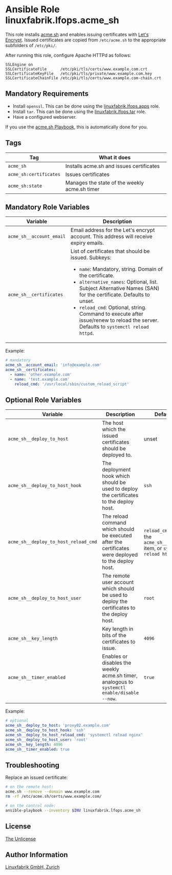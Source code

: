 # Ansible Role linuxfabrik.lfops.acme_sh

This role installs [acme.sh](https://github.com/acmesh-official/acme.sh) and enables issuing certificates with [Let's Encrypt](https://letsencrypt.org). Issued certificates are copied from `/etc/acme.sh` to the appropriate subfolders of `/etc/pki/`.

After running this role, configure Apache HTTPd as follows:
```
SSLEngine on
SSLCertificateFile      /etc/pki/tls/certs/www.example.com.crt
SSLCertificateKeyFile   /etc/pki/tls/private/www.example.com.key
SSLCertificateChainFile /etc/pki/tls/certs/www.example.com-chain.crt
```

## Mandatory Requirements

* Install `openssl`. This can be done using the [linuxfabrik.lfops.apps](https://github.com/Linuxfabrik/lfops/tree/main/roles/apps) role.
* Install `tar`. This can be done using the [linuxfabrik.lfops.tar](https://github.com/Linuxfabrik/lfops/tree/main/roles/tar) role.
* Have a configured webserver.

If you use the [acme.sh Playbook](https://github.com/Linuxfabrik/lfops/blob/main/playbooks/acme_sh.yml), this is automatically done for you.


## Tags

| Tag                    | What it does                                  |
| ---                    | ------------                                  |
| `acme_sh`              | Installs acme.sh and issues certificates      |
| `acme_sh:certificates` | Issues certificates                           |
| `acme_sh:state`        | Manages the state of the weekly acme.sh timer |


## Mandatory Role Variables

| Variable                 | Description                                                                           |
| --------                 | -----------                                                                           |
| `acme_sh__account_email` | Email address for the Let's encrypt account. This address will receive expiry emails. |
| `acme_sh__certificates`  | List of certificates that should be issued. Subkeys: <ul><li>`name`: Mandatory, string. Domain of the certificate.</li><li>`alternative_names`: Optional, list. Subject Alternative Names (SAN) for the certificate. Defaults to unset.</li><li>`reload_cmd`: Optional, string. Command to execute after issue/renew to reload the server. Defaults to `systemctl reload httpd`.</li></ul> |

Example:
```yaml
# mandatory
acme_sh__account_email: 'info@example.com'
acme_sh__certificates:
  - name: 'other.example.com'
  - name: 'test.example.com'
    reload_cmd: '/usr/local/sbin/custom_reload_script'
```


## Optional Role Variables

| Variable | Description | Default Value |
| -------- | ----------- | ------------- |
| `acme_sh__deploy_to_host`  | The host which the issued certificates should be deployed to. | unset |
| `acme_sh__deploy_to_host_hook`  | The deployment hook which should be used to deploy the certificates to the deploy host. | `ssh` |
| `acme_sh__deploy_to_host_reload_cmd`  | The reload command which should be executed after the certificates were deployed to the deploy host. | `reload_cmd` subkey of the `acme_sh__certificates` item, or `systemctl reload httpd` |
| `acme_sh__deploy_to_host_user`  | The remote user account which should be used to deploy the certificates to the deploy host. | `root` |
| `acme_sh__key_length`  | Key length in bits of the certificates to issue. | `4096` |
| `acme_sh__timer_enabled` | Enables or disables the weekly acme.sh timer, analogous to `systemctl enable/disable --now`. | `true` |

Example:
```yaml
# optional
acme_sh__deploy_to_host: 'proxy02.example.com'
acme_sh__deploy_to_host_hook: 'ssh'
acme_sh__deploy_to_host_reload_cmd: 'systemctl reload nginx'
acme_sh__deploy_to_host_user: 'root'
acme_sh__key_length: 4096
acme_sh__timer_enabled: true
```


## Troubleshooting

Replace an issued certificate:

```bash
# on the remote host:
acme.sh --remove --domain www.example.com
rm -rf /etc/acme.sh/certs/www.example.com/
```

```bash
# on the control node:
ansible-playbook --inventory $INV linuxfabrik.lfops.acme_sh
```


## License

[The Unlicense](https://unlicense.org/)


## Author Information

[Linuxfabrik GmbH, Zurich](https://www.linuxfabrik.ch)
